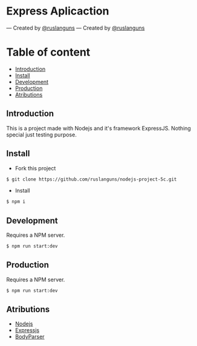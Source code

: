 # Express Aplicaction
— Created by [@ruslanguns](https://github.com/ruslanguns/)
— Created by [@ruslanguns](https://github.com/ruslanguns/)


# Table of content
* [Introduction](#introduction)
* [Install](#install)
* [Development](#development)
* [Production](#production)
* [Atributions](#atributions)

## Introduction

This is a project made with Nodejs and it's framework ExpressJS.
Nothing special just testing purpose.

## Install

- Fork this project
```bash
$ git clone https://github.com/ruslanguns/nodejs-project-5c.git
```

- Install
```bash
$ npm i
```

## Development
Requires a NPM server.

```bash
$ npm run start:dev
```

## Production
Requires a NPM server.

```bash
$ npm run start:dev
```

## Atributions
* [Nodejs](https://nodejs.org/es/)
* [Expressjs](https://expressjs.com/)
* [BodyParser](https://www.npmjs.com/package/body-parser)